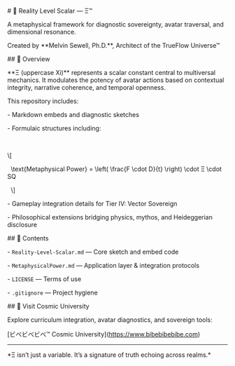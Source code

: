 \# 🔮 Reality Level Scalar — Ξ™



A metaphysical framework for diagnostic sovereignty, avatar traversal, and dimensional resonance.  

Created by \*\*Melvin Sewell, Ph.D.\*\*, Architect of the TrueFlow Universe™



\## 🧠 Overview



\*\*Ξ (uppercase Xi)\*\* represents a scalar constant central to multiversal mechanics. It modulates the potency of avatar actions based on contextual integrity, narrative coherence, and temporal openness.



This repository includes:

\- Markdown embeds and diagnostic sketches

\- Formulaic structures including:

&nbsp; 



\\\[

&nbsp; \\text{Metaphysical Power} = \\left( \\frac{F \\cdot D}{t} \\right) \\cdot Ξ \\cdot SQ

&nbsp; \\]





\- Gameplay integration details for Tier IV: Vector Sovereign

\- Philosophical extensions bridging physics, mythos, and Heideggerian disclosure



\## 📂 Contents

\- `Reality-Level-Scalar.md` — Core sketch and embed code

\- `MetaphysicalPower.md` — Application layer \& integration protocols

\- `LICENSE` — Terms of use

\- `.gitignore` — Project hygiene



\## 🔗 Visit Cosmic University

Explore curriculum integration, avatar diagnostics, and sovereign tools:  

\[ビべビべビべ™ Cosmic University](https://www.bibebibebibe.com)



---

\*Ξ isn’t just a variable. It’s a signature of truth echoing across realms.\*



